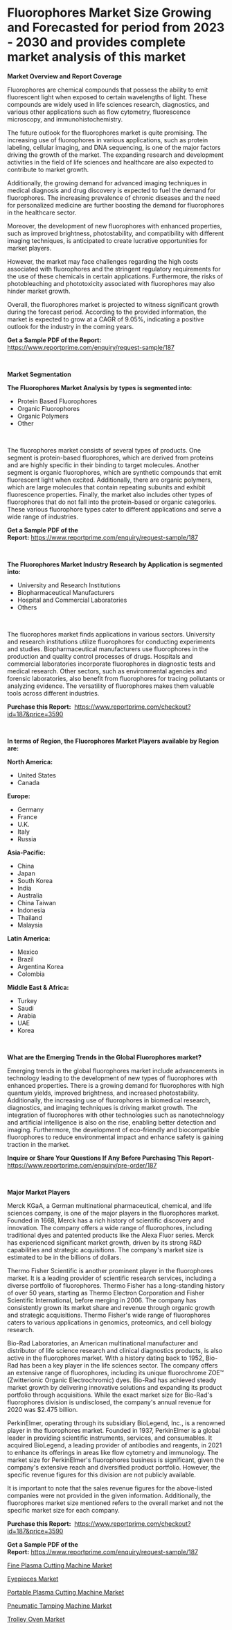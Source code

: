 <p><h1>Fluorophores Market Size Growing and Forecasted for period from 2023 - 2030 and provides complete market analysis of this market</h1></p><p><strong>Market Overview and Report Coverage</strong></p>
<p><p>Fluorophores are chemical compounds that possess the ability to emit fluorescent light when exposed to certain wavelengths of light. These compounds are widely used in life sciences research, diagnostics, and various other applications such as flow cytometry, fluorescence microscopy, and immunohistochemistry.</p><p>The future outlook for the fluorophores market is quite promising. The increasing use of fluorophores in various applications, such as protein labeling, cellular imaging, and DNA sequencing, is one of the major factors driving the growth of the market. The expanding research and development activities in the field of life sciences and healthcare are also expected to contribute to market growth.</p><p>Additionally, the growing demand for advanced imaging techniques in medical diagnosis and drug discovery is expected to fuel the demand for fluorophores. The increasing prevalence of chronic diseases and the need for personalized medicine are further boosting the demand for fluorophores in the healthcare sector.</p><p>Moreover, the development of new fluorophores with enhanced properties, such as improved brightness, photostability, and compatibility with different imaging techniques, is anticipated to create lucrative opportunities for market players.</p><p>However, the market may face challenges regarding the high costs associated with fluorophores and the stringent regulatory requirements for the use of these chemicals in certain applications. Furthermore, the risks of photobleaching and phototoxicity associated with fluorophores may also hinder market growth.</p><p>Overall, the fluorophores market is projected to witness significant growth during the forecast period. According to the provided information, the market is expected to grow at a CAGR of 9.05%, indicating a positive outlook for the industry in the coming years.</p></p>
<p><strong>Get a Sample PDF of the Report:</strong> <a href="https://www.reportprime.com/enquiry/request-sample/187">https://www.reportprime.com/enquiry/request-sample/187</a></p>
<p>&nbsp;</p>
<p><strong>Market Segmentation</strong></p>
<p><strong>The Fluorophores Market Analysis by types is segmented into:</strong></p>
<p><ul><li>Protein Based Fluorophores</li><li>Organic Fluorophores</li><li>Organic Polymers</li><li>Other</li></ul></p>
<p>&nbsp;</p>
<p><p>The fluorophores market consists of several types of products. One segment is protein-based fluorophores, which are derived from proteins and are highly specific in their binding to target molecules. Another segment is organic fluorophores, which are synthetic compounds that emit fluorescent light when excited. Additionally, there are organic polymers, which are large molecules that contain repeating subunits and exhibit fluorescence properties. Finally, the market also includes other types of fluorophores that do not fall into the protein-based or organic categories. These various fluorophore types cater to different applications and serve a wide range of industries.</p></p>
<p><strong>Get a Sample PDF of the Report:</strong>&nbsp;<a href="https://www.reportprime.com/enquiry/request-sample/187">https://www.reportprime.com/enquiry/request-sample/187</a></p>
<p>&nbsp;</p>
<p><strong>The Fluorophores Market Industry Research by Application is segmented into:</strong></p>
<p><ul><li>University and Research Institutions</li><li>Biopharmaceutical Manufacturers</li><li>Hospital and Commercial Laboratories</li><li>Others</li></ul></p>
<p>&nbsp;</p>
<p><p>The fluorophores market finds applications in various sectors. University and research institutions utilize fluorophores for conducting experiments and studies. Biopharmaceutical manufacturers use fluorophores in the production and quality control processes of drugs. Hospitals and commercial laboratories incorporate fluorophores in diagnostic tests and medical research. Other sectors, such as environmental agencies and forensic laboratories, also benefit from fluorophores for tracing pollutants or analyzing evidence. The versatility of fluorophores makes them valuable tools across different industries.</p></p>
<p><strong>Purchase this Report:</strong>&nbsp; <a href="https://www.reportprime.com/checkout?id=187&price=3590">https://www.reportprime.com/checkout?id=187&price=3590</a></p>
<p>&nbsp;</p>
<p><strong>In terms of Region, the Fluorophores Market Players available by Region are:</strong></p>
<p>
    <p> <strong> North America: </strong>
        <ul>
            <li>United States</li>
            <li>Canada</li>
        </ul>
        </p> 
    <p> <strong> Europe: </strong>
        <ul>
            <li>Germany</li>
            <li>France</li>
            <li>U.K.</li>
            <li>Italy</li>
            <li>Russia</li>
        </ul>
        </p> 
    <p> <strong> Asia-Pacific: </strong>
        <ul>
            <li>China</li>
            <li>Japan</li>
            <li>South Korea</li>
            <li>India</li>
            <li>Australia</li>
            <li>China Taiwan</li>
            <li>Indonesia</li>
            <li>Thailand</li>
            <li>Malaysia</li>
        </ul>
        </p> 
    <p> <strong> Latin America: </strong>
        <ul>
            <li>Mexico</li>
            <li>Brazil</li>
            <li>Argentina Korea</li>
            <li>Colombia</li>
        </ul>
        </p> 
    <p> <strong> Middle East & Africa: </strong>
        <ul>
            <li>Turkey</li>
            <li>Saudi</li>
            <li>Arabia</li>
            <li>UAE</li>
            <li>Korea</li>
        </ul>
    </p>
    </p>
<p>&nbsp;</p>
<p><strong>What are the Emerging Trends in the Global Fluorophores market?</strong></p>
<p><p>Emerging trends in the global fluorophores market include advancements in technology leading to the development of new types of fluorophores with enhanced properties. There is a growing demand for fluorophores with high quantum yields, improved brightness, and increased photostability. Additionally, the increasing use of fluorophores in biomedical research, diagnostics, and imaging techniques is driving market growth. The integration of fluorophores with other technologies such as nanotechnology and artificial intelligence is also on the rise, enabling better detection and imaging. Furthermore, the development of eco-friendly and biocompatible fluorophores to reduce environmental impact and enhance safety is gaining traction in the market.</p></p>
<p><strong>Inquire or Share Your Questions If Any Before Purchasing This Report</strong>- <a href="https://www.reportprime.com/enquiry/pre-order/187">https://www.reportprime.com/enquiry/pre-order/187</a></p>
<p>&nbsp;</p>
<p><strong>Major Market Players</strong></p>
<p><p>Merck KGaA, a German multinational pharmaceutical, chemical, and life sciences company, is one of the major players in the fluorophores market. Founded in 1668, Merck has a rich history of scientific discovery and innovation. The company offers a wide range of fluorophores, including traditional dyes and patented products like the Alexa Fluor series. Merck has experienced significant market growth, driven by its strong R&D capabilities and strategic acquisitions. The company's market size is estimated to be in the billions of dollars.</p><p>Thermo Fisher Scientific is another prominent player in the fluorophores market. It is a leading provider of scientific research services, including a diverse portfolio of fluorophores. Thermo Fisher has a long-standing history of over 50 years, starting as Thermo Electron Corporation and Fisher Scientific International, before merging in 2006. The company has consistently grown its market share and revenue through organic growth and strategic acquisitions. Thermo Fisher's wide range of fluorophores caters to various applications in genomics, proteomics, and cell biology research.</p><p>Bio-Rad Laboratories, an American multinational manufacturer and distributor of life science research and clinical diagnostics products, is also active in the fluorophores market. With a history dating back to 1952, Bio-Rad has been a key player in the life sciences sector. The company offers an extensive range of fluorophores, including its unique fluorochrome ZOE™ (Zwitterionic Organic Electrochromic) dyes. Bio-Rad has achieved steady market growth by delivering innovative solutions and expanding its product portfolio through acquisitions. While the exact market size for Bio-Rad's fluorophores division is undisclosed, the company's annual revenue for 2020 was $2.475 billion.</p><p>PerkinElmer, operating through its subsidiary BioLegend, Inc., is a renowned player in the fluorophores market. Founded in 1937, PerkinElmer is a global leader in providing scientific instruments, services, and consumables. It acquired BioLegend, a leading provider of antibodies and reagents, in 2021 to enhance its offerings in areas like flow cytometry and immunology. The market size for PerkinElmer's fluorophores business is significant, given the company's extensive reach and diversified product portfolio. However, the specific revenue figures for this division are not publicly available.</p><p>It is important to note that the sales revenue figures for the above-listed companies were not provided in the given information. Additionally, the fluorophores market size mentioned refers to the overall market and not the specific market size for each company.</p></p>
<p><strong>Purchase this Report:</strong>&nbsp;&nbsp;<a href="https://www.reportprime.com/checkout?id=187&price=3590">https://www.reportprime.com/checkout?id=187&price=3590</a></p>
<p></p>
<p><strong>Get a Sample PDF of the Report:</strong>&nbsp;<a href="https://www.reportprime.com/enquiry/request-sample/187">https://www.reportprime.com/enquiry/request-sample/187</a></p>
<p><p><a href="https://medium.com/@marilynadams76/fine-plasma-cutting-machine-market-size-cagr-trends-2024-2030-3750e0cb93eb">Fine Plasma Cutting Machine Market</a></p><p><a href="https://medium.com/@beverlychen69/eyepieces-market-competitive-analysis-market-trends-and-forecast-to-2030-3945ecc8ef02">Eyepieces Market</a></p><p><a href="https://medium.com/@brittanyrobertson07/portable-plasma-cutting-machine-market-size-market-outlook-and-market-forecast-2023-to-2030-0a78e78138e5">Portable Plasma Cutting Machine Market</a></p><p><a href="https://medium.com/@rachelyoung56/analyzing-pneumatic-tamping-machine-market-global-industry-perspective-and-forecast-2023-to-2030-2e10dc80c4c4">Pneumatic Tamping Machine Market</a></p><p><a href="https://medium.com/@lisasanchez1968/trolley-oven-nbsp-market-focuses-on-market-share-size-and-projected-forecast-till-2030-c02971e454e1">Trolley Oven Market</a></p></p>